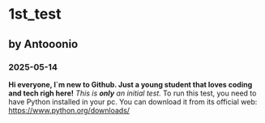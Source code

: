 # 1st_test

## by Antooonio
### 2025-05-14

**Hi everyone, I´m new to Github. Just a young student that loves coding and tech righ here!**
_This is **only** an initial test._ 
To run this test, you need to have Python installed in your pc. You can download it from its official web: https://www.python.org/downloads/


